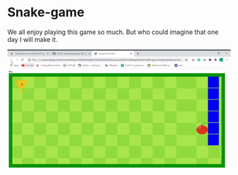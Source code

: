 # Snake-game
We all enjoy playing this game so much. But who could imagine that one day I will make it.

![Farmers Market Finder Demo](demo.gif)
